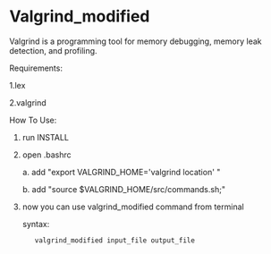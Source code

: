 # Valgrind_modified
Valgrind is a programming tool for memory debugging, memory leak detection, and profiling.



Requirements:

  1.lex
  
  2.valgrind
  
  
How To Use:
  1. run INSTALL
  
  2. open .bashrc
  
      a. add "export VALGRIND_HOME='valgrind location' "
      
      b. add "source $VALGRIND_HOME/src/commands.sh;"
      
  3. now you can use valgrind_modified command from terminal
      
      syntax:
            
            valgrind_modified input_file output_file
      
